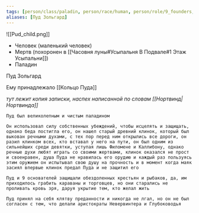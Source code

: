 ```yaml
---
tags: [person/class/paladin, person/race/human, person/role/9_founders, person/status/dead]
aliases: [Пуд Зольгард]
---
```


![[Pud_child.png]]

- Человек (маленький человек)
- Мертв (похоронен в [[Часовня луны#Усыпальня В Подвале#1 Этаж Усыпальни]])
- Паладин

Пуд Зольгард

Ему принадлежало [[Кольцо Пуда]]

*тут лежит копия записки, наспех написанной по словам [[Нортвинд|Нортвинда]]*

```
Пуд был великолепным и чистым паладином

Он использовал силу собственных убеждений, чтобы исцелять и защищать, однако беда постигла его, он нашел старый древний клинок, который был выкован речными духами, с тех пор перед ним открылись все дороги, он разил клинком всех, кто вставал у него на пути, он был одним из сильнейших среди девятки, уступая лишь Филомене и Каллибону, однако речные духи любят играть со своими жертвами, клинок оказался не прост и своенравен, душа Пуда не нравилась его орудию и каждый раз пользуясь этим оружием он испытывал свою душу на прочность и в момент когда маяк засиял впервые клинок предал Пуда и не защитил его

Пуд и 9 основателей защищали обездоленных крестьян и рыбаков, да, им приходилось грабить караваны и торговцев, но они старались не проливать кровь зря, даруя укрытие тем, кто желал жить

Пуд принял на себя клятву преданности и никогда не лгал, но он не был согласен с тем, что делали аристократы Невервинтера и Глубоководья
```

